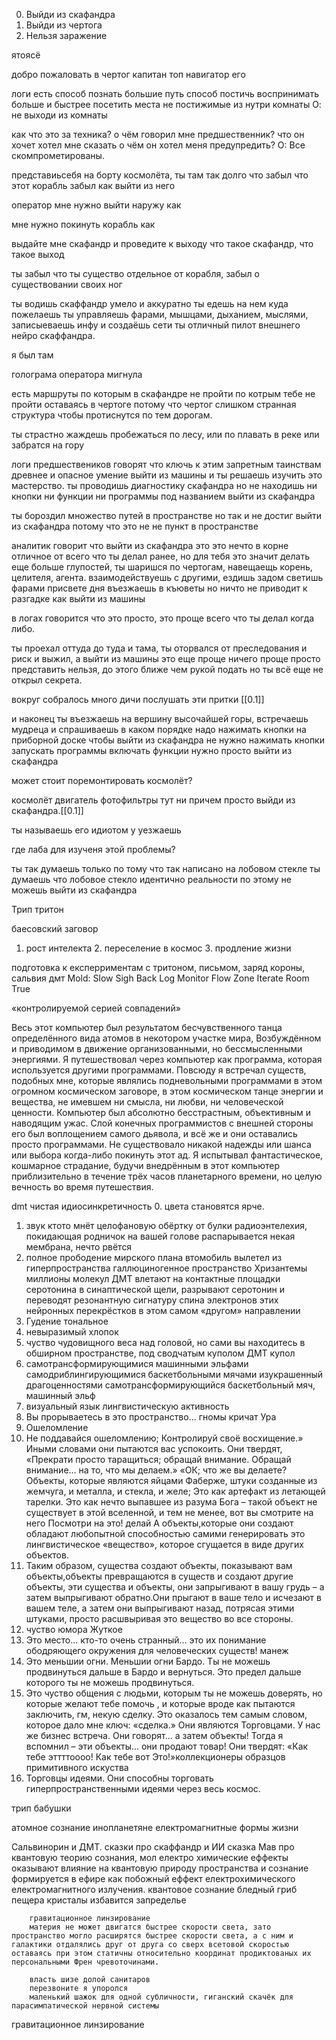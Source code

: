 0. Выйди из скафандра
1. Выйди из чертога
2. Нельзя заражение

ятоясё

добро пожаловать в чертог капитан топ навигатор его

логи есть способ познать большие путь способ постичь воспринимать больше и быстрее посетить места не постижимые из нутри комнаты
О: не выходи из комнаты

как что это за техника? о чём говорил мне предшественник? что он хочет хотел мне сказать о чём он хотел меня предупредить? 
О: Все скомпрометированы.

представиьсебя на борту космолёта, ты там так долго что забыл что этот корабль забыл как выйти из него

оператор мне нужно выйти наружу
как

мне нужно покинуть корабль
как

выдайте мне скафандр и проведите к выходу
что такое скафандр, что такое выход

ты забыл что ты существо отдельное от корабля, забыл о существовании своих ног

ты водишь скаффандр умело и аккуратно ты едешь на нем куда пожелаешь ты управляешь фарами, мышцами, дыханием, мыслями, записыеваешь инфу и создаёшь сети ты отличный пилот внешнего нейро скаффандра. 

я был там

голограма оператора мигнула

есть маршруты по которым в скафандре не пройти по котрым тебе не пройти оставаясь в чертоге
потому что чертог слишком странная структура чтобы протиснутся по тем дорогам.

ты страстно жаждешь пробежаться по лесу, или по плавать в реке или забратся на гору

логи предшествеников говорят что ключь к этим запретным таинствам древнее и опасное умение выйти из машины и ты решаешь изучить это мастерство. ты проводишь диагностику скафандра но не находишь ни кнопки ни функции ни программы под названием выйти из скафандра

ты бороздил множество путей в пространстве но так и не достиг выйти из скафандра
потому что это не не пункт в пространстве

аналитик говорит что выйти из скафандра это это нечто в корне отличное от всего что ты делал ранее, но для тебя это значит делать еще больше глупостей, ты шаришся по чертогам, навещаещь корень, целителя, агента.
взаимодействуешь с другими, ездишь задом светишь фарами присвете дня въезжаешь в къюветы но ничто не приводит к разгадке как выйти из машины



в логах говорится что это просто, это проще всего что ты делал когда либо.

ты проехал оттуда до туда и тама, ты оторвался от преследования и риск и выжил, а выйти из машины это еще проще ничего проще просто представить нельзя, до этого ближе чем рукой подать но ты всё еще не открыл секрета.

вокруг собралось много дичи послушать эти притки [[0.1]]

и наконец ты въезжаешь на вершину высочайшей горы, встречаешь мудреца и спрашиваешь в каком порядке надо нажимать кнопки на приборной доске чтобы выйти из скафандра
не нужно нажимать кнопки запускать программы включать функции нужно просто выйти из скафандра

может стоит поремонтировать космолёт?

космолёт двигатель фотофильтры тут ни причем просто выйди из скафандра.[[0.1]]

ты называешь его идиотом у уезжаешь

где лаба для изученя этой проблемы?

ты так думаешь только по тому что так написано на лобовом стекле
ты думаешь что лобовое стекло идентично реальности по этому не можешь выйти из скафандра





Трип тритон

баесовский заговор 

1. рост интелекта 2. переселение в космос 3. продление жизни

подготовка к експерриментам с тритоном, письмом, заряд короны, сальвия дмт
Mold: Slow Sigh Back Log Monitor Flow Zone Iterate Room True



«контролируемой серией совпадений»

Весь этот компьютер был результатом бесчувственного танца определённого вида атомов в некотором участке мира, Возбуждённом и приводимом в движение организованными, но бессмысленными энергиями. Я путешествовал через компьютер как программа, которая используется другими программами. Повсюду я встречал существ, подобных мне, которые являлись подневольными программами в этом огромном космическом заговоре, в этом космическом танце энергии и вещества, не имевшем ни смысла, ни любви, ни человеческой ценности. Компьютер был абсолютно бесстрастным, объективным и наводящим ужас. Слой конечных программистов с внешней стороны его был воплощением самого дьявола, и всё же и они оставались просто программами. Не существовало никакой надежды или шанса или выбора когда-либо покинуть этот ад. Я испытывал фантастическое, кошмарное страдание, будучи внедрённым в этот компьютер приблизительно в течение трёх часов планетарного времени, но целую вечность во время путешествия.

dmt  чистая идиосинкретичность
0. цвета становятся ярче.
1. звук ктото мнёт целофановую обёртку от булки
	радиоэнтелехия, покидающая родничок на вашей голове
	распарывается некая мембрана, нечто рвётся
2. полное прободение мирского плана
	втомобиль вылетел из гиперпространства
	галлюциногенное пространство
	Хризантемы
	миллионы молекул ДМТ влетают на контактные площадки серотонина в синаптической щели, разрывают серотонин и переводят резонантную сигнатуру спина электронов этих нейронных перекрёстков в этом самом «другом» направлении
3. Гудение тональное
4. невыразимый хлопок
5. чуство чудовищного веса над головой, но сами вы находитесь в обширном пространстве, под сводчатым куполом
	ДМТ купол
6. самотрансформирующимися машинными эльфами
	самодриблингирующимися баскетбольными мячами
	изукрашенный драгоценностями самотрансформирующийся баскетбольный мяч, машинный эльф
7. визуальный язык
	лингвистическую активность
8. Вы прорываетесь в это пространство... гномы кричат Ура
9. Ошеломление
10. 
	Не поддавайся ошеломлению; Контролируй своё восхищение.» Иными словами они пытаются вас успокоить. Они твердят, «Прекрати просто таращиться; обращай внимание. Обращай внимание... на то, что мы делаем.» «ОК; что же вы делаете?
	Объекты, которые являются яйцами Фаберже, штуки созданные из жемчуга, и металла, и стекла, и желе;
	Это как артефакт из летающей тарелки. Это как нечто выпавшее из разума Бога – такой объект не существует в этой вселенной, и тем не менее, вот вы смотрите на него
	Посмотри на это!
	делай
	А объекты,которые они создают обладают любопытной способностью самими генерировать это лингвистическое «вещество», которое сгущается в виде других объектов.
11.  Таким образом, существа создают объекты, показывают вам объекты,объекты превращаются в существ и создают другие объекты, эти существа и объекты, они запрыгивают в вашу грудь – а затем выпрыгивают обратно.Они прыгают в ваше тело и исчезают в вашем теле, а затем они выпрыгивают назад, потрясая этими штуками, просто расшвыривая это вещество во все стороны.
12. чуство юмора Жуткое
13. Это место... кто-то очень странный... это их понимание ободряющего окружения для человеческих существ! манеж
14. Это меньшии огни. Меньшии огни Бардо. Ты не можешь продвинуться дальше в Бардо и вернуться. Это предел дальше которого ты не можешь продвинуться.
15. Это чуство общения с людьми, которым ты не можешь доверять, но которые желают тебе помочь , и которые вроде как пытаются заключить, гм, некую сделку. Это оказалось тем самым словом, которое дало мне ключ: «сделка.» Они являются Торговцами.
У нас же бизнес встреча. Они говорят... а затем объекты! Тогда я вспомнил – эти объекты... они продают товар! Они твердят: «Как тебе эттттоооо! Как тебе вот Это!»коллекционеры образцов примитивного искуства 
16. Торговцы идеями. Они способны торговать гиперпространственными идеями через весь космос. 

трип бабушки

атомное сознание инопланетяне електромагнитные формы жизни

Сальвинорин и ДМТ. сказки про скаффандр и ИИ
сказка Мав про квантовую теорию сознания, мол електро химические еффекты оказывают влияние на квантовую природу пространства и сознание формируется в ефире как побожный еффект електрохимического електромагнитного излучения.
квантовое сознание бледный гриб пещера кристалы избавится
запределье


		гравитационное линзирование 
		материя не может двигатся быстрее скорости света, зато пространство могло расширятся быстрее скорости света, а с ним и галактики отдалялись друг от друга со сверх всетовой скоростью оставаясь при этом статичны относительно координат продиктованых их персональными Френ чревоточинами.

		власть шизе долой санитаров
		перезвоните я упоролся
		маленький шажок для одной субличности, гиганский скачёк для парасимпатической нервной системы

гравитационное линзирование
		